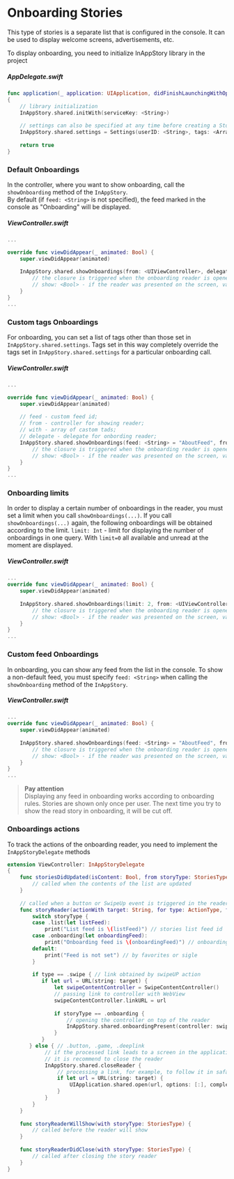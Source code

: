 # Onboarding Stories

This type of stories is a separate list that is configured in the console. It can be used to display welcome screens, advertisements, etc.

To display onboarding, you need to initialize InAppStory library in the project

##### AppDelegate.swift
```swift
func application(_ application: UIApplication, didFinishLaunchingWithOptions launchOptions: [UIApplication.LaunchOptionsKey: Any]?) -> Bool
{
    // library initialization
    InAppStory.shared.initWith(serviceKey: <String>)
    
    // settings can also be specified at any time before creating a StoryView or calling individual stories 
    InAppStory.shared.settings = Settings(userID: <String>, tags: <Array<String>>)
    
    return true
}
```

### Default Onboardings

In the controller, where you want to show onboarding, call the `showOnboarding` method of the `InAppStory`.  
By default (if `feed: <String>` is not specified), the feed marked in the console as "Onboarding" will be displayed.

##### ViewController.swift
```swift 
... 

override func viewDidAppear(_ animated: Bool) {
    super.viewDidAppear(animated)
    
    InAppStory.shared.showOnboardings(from: <UIViewController>, delegate: <InAppStoryDelegate>) { show in
        // the closure is triggered when the onboarding reader is opened
        // show: <Bool> - if the reader was presented on the screen, value is true
    }
}
...
```

### Custom tags Onboardings

For onboarding, you can set a list of tags other than those set in `InAppStory.shared.settings`. Tags set in this way completely override the tags set in `InAppStory.shared.settings` for a particular onboarding call.

##### ViewController.swift
```swift 
... 

override func viewDidAppear(_ animated: Bool) {
    super.viewDidAppear(animated)
    
    // feed - custom feed id;
    // from - controller for showing reader;
    // with - array of castom tads;
    // delegate - delegate for onbording reader;
    InAppStory.shared.showOnboardings(feed: <String> = "AboutFeed", from: <UIViewController>, with: ["Array with new tags"], delegate: <InAppStoryDelegate>) { show in
        // the closure is triggered when the onboarding reader is opened
        // show: <Bool> - if the reader was presented on the screen, value is true
    }
}
...
```

### Onboarding limits

In order to display a certain number of onboardings in the reader, you must set a limit when you call `showOnboardings(...)`. If you call `showOnboardings(...)` again, the following onboardings will be obtained according to the limit.
`limit: Int` - limit for displaying the number of onboardings in one query. With `limit=0` all available and unread at the moment are displayed.

##### ViewController.swift
```swift 
... 
override func viewDidAppear(_ animated: Bool) {
    super.viewDidAppear(animated)
    
    InAppStory.shared.showOnboardings(limit: 2, from: <UIViewController>, delegate: <InAppStoryDelegate>) { show in
        // the closure is triggered when the onboarding reader is opened
        // show: <Bool> - if the reader was presented on the screen, value is true
    }
}
...
```

### Custom feed Onboardings

In onboarding, you can show any feed from the list in the console. To show a non-default feed, you must specify `feed: <String>` when calling the `showOnboarding` method of the `InAppStory`.

##### ViewController.swift
```swift 
... 
override func viewDidAppear(_ animated: Bool) {
    super.viewDidAppear(animated)
    
    InAppStory.shared.showOnboardings(feed: <String> = "AboutFeed", from: <UIViewController>, delegate: <InAppStoryDelegate>) { show in
        // the closure is triggered when the onboarding reader is opened
        // show: <Bool> - if the reader was presented on the screen, value is true
    }
}
...
```
> **Pay attention**  
> Displaying any feed in onboarding works according to onboarding rules. Stories are shown only once per user. The next time you try to show the read story in onboarding, it will be cut off.

### Onboardings actions

To track the actions of the onboarding reader, you need to implement the `InAppStoryDelegate` methods

```swift 
extension ViewController: InAppStoryDelegate
{
    func storiesDidUpdated(isContent: Bool, from storyType: StoriesType) {
        // called when the contents of the list are updated
    }
    
    // called when a button or SwipeUp event is triggered in the reader
    func storyReader(actionWith target: String, for type: ActionType, from storyType: StoriesType) {
        switch storyType {
        case .list(let listFeed):
            print("List feed is \(listFeed)") // stories list feed id
        case .onboarding(let onboardingFeed):
            print("Onboarding feed is \(onboardingFeed)") // onboarding list feed id
        default:
            print("Feed is not set") // by favorites or sigle
        }
        
        if type == .swipe { // link obtained by swipeUP action
           if let url = URL(string: target) {
               let swipeContentController = SwipeContentController()
               // passing link to controller with WebView
               swipeContentController.linkURL = url
               
               if storyType == .onboarding {
	               // opening the controller on top of the reader
	               InAppStory.shared.onboardingPresent(controller: swipeContentController)
               }
           }
       } else { // .button, .game, .deeplink
            // if the processed link leads to a screen in the application, 
            // it is recommend to close the reader
            InAppStory.shared.closeReader {
                // processing a link, for example, to follow it in safari
                if let url = URL(string: target) {
                    UIApplication.shared.open(url, options: [:], completionHandler: nil)
                }
            }
        }
    }
    
    func storyReaderWillShow(with storyType: StoriesType) {
        // called before the reader will show
    }
    
    func storyReaderDidClose(with storyType: StoriesType) {
        // called after closing the story reader
    }
}
```
